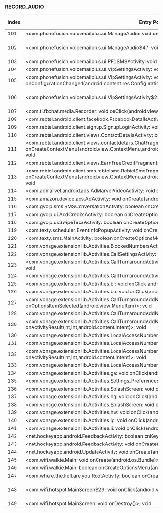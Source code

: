 ### RECORD_AUDIO
| Index | Entry Point & APIs | Screen shot | Resource id | Label |
| ------------- | ------------- | ------------- |-------------|-------------|
| 101 | <com.phonefusion.voicemailplus.ui.ManageAudio: void onDestroy()>; void <init> | ![](D:\COSMOS\output\py\Play_win8\Communication\com.phonefusion.voicemailplus.and\com.phonefusion.voicemailplus.ui.ManageAudio.png) |  | |
| 102 | <com.phonefusion.voicemailplus.ui.ManageAudio$47: void onClick(android.view.View)>; void <init> | ![](D:\COSMOS\output\py\Play_win8\Communication\com.phonefusion.voicemailplus.and\com.phonefusion.voicemailplus.ui.ManageAudio.png) | {'2131624164': <sensitive_component.SensitiveComponent.SensitiveView object at 0x000001AB4A426278>} | |
| 103 | <com.phonefusion.voicemailplus.ui.PF1SMSActivity: void onPause()>; void <init> | ![](D:\COSMOS\output\py\Play_win8\Communication\com.phonefusion.voicemailplus.and\com.phonefusion.voicemailplus.ui.PF1SMSActivity.png) |  | T |
| 104 | <com.phonefusion.voicemailplus.ui.VipSettingsActivity: void onDestroy()>; void <init> | ![](D:\COSMOS\output\py\Play_win8\Communication\com.phonefusion.voicemailplus.and\com.phonefusion.voicemailplus.ui.VipSettingsActivity.png) |  | |
| 105 | <com.phonefusion.voicemailplus.ui.VipSettingsActivity: void onConfigurationChanged(android.content.res.Configuration)>; void <init> | ![](D:\COSMOS\output\py\Play_win8\Communication\com.phonefusion.voicemailplus.and\com.phonefusion.voicemailplus.ui.VipSettingsActivity.png) |  | |
| 106 | <com.phonefusion.voicemailplus.ui.VipSettingsActivity$2: void onClick(android.view.View)>; void <init> | ![](D:\COSMOS\output\py\Play_win8\Communication\com.phonefusion.voicemailplus.and\com.phonefusion.voicemailplus.ui.VipSettingsActivity.png) | {'2131623989': <sensitive_component.SensitiveComponent.SensitiveView object at 0x000001AB4A15E3C8>} | |
| 107 | <com.ti.fbchat.media.Recorder: void onClick(android.view.View)>; void setAudioSource | ![](D:\COSMOS\output\py\Play_win8\Communication\com.privatesmsbox\com.ti.fbchat.media.Recorder.png) |  | T |
| 108 | <com.rebtel.android.client.facebook.FacebookDetailsActivity: void onCreate(android.os.Bundle)>; void <init> | ![](D:\COSMOS\output\py\Play_win8\Communication\com.rebtel.android\com.rebtel.android.client.facebook.FacebookDetailsActivity.png) |  | F |
| 109 | <com.rebtel.android.client.signup.SignupLoginActivity: void onCreate(android.os.Bundle)>; void <init> | ![](D:\COSMOS\output\py\Play_win8\Communication\com.rebtel.android\com.rebtel.android.client.signup.SignupLoginActivity.png) |  | F |
| 110 | <com.rebtel.android.client.views.ContactDetailsActivity: boolean onCreateOptionsMenu(android.view.Menu)>; void <init> | ![](D:\COSMOS\output\py\Play_win8\Communication\com.rebtel.android\com.rebtel.android.client.views.ContactDetailsActivity.png) |  | |
| 111 | <com.rebtel.android.client.views.contactdetails.ChatFragment: void onCreateContextMenu(android.view.ContextMenu,android.view.View,android.view.ContextMenu$ContextMenuInfo)>; void <init> | ![](D:\COSMOS\output\py\Play_win8\Communication\com.rebtel.android\com.rebtel.android.client.views.messages.ChatActivity.png) |  | D |
| 112 | <com.rebtel.android.client.views.EarnFreeCreditFragment: void onClick(android.view.View)>; void <init> | ![](D:\COSMOS\output\py\Play_win8\Communication\com.rebtel.android\com.rebtel.android.client.views.RebtelActionBarActivity.png) |  | |
| 113 | <com.rebtel.android.client.sms.rebtelsms.RebtelSmsFragment: void onCreateContextMenu(android.view.ContextMenu,android.view.View,android.view.ContextMenu$ContextMenuInfo)>; void <init> | ![](D:\COSMOS\output\py\Play_win8\Communication\com.rebtel.android\com.rebtel.android.client.views.SmsActivity.png) |  | D |
| 114 | <com.admarvel.android.ads.AdMarvelVideoActivity: void onStart()>; void <init> | ![](D:\COSMOS\output\py\Play_win8\Communication\com.snrblabs.grooveip\com.admarvel.android.ads.AdMarvelVideoActivity.png) |  | F |
| 115 | <com.amazon.device.ads.AdActivity: void onCreate(android.os.Bundle)>; void <init> | ![](D:\COSMOS\output\py\Play_win8\Communication\com.snrblabs.grooveip\com.amazon.device.ads.AdActivity.png) |  | F |
| 116 | <com.gvoip.sms.SMSConversationActivity: boolean onCreateOptionsMenu(android.view.Menu)>; void <init> | ![](D:\COSMOS\output\py\Play_win8\Communication\com.snrblabs.grooveip\com.gvoip.sms.SMSConversationActivity.png) |  | D |
| 117 | <com.gvoip.ui.AddCreditsActivity: boolean onCreateOptionsMenu(android.view.Menu)>; void <init> | ![](D:\COSMOS\output\py\Play_win8\Communication\com.snrblabs.grooveip\com.gvoip.ui.AddCreditsActivity.png) |  | |
| 118 | <com.gvoip.ui.SwipeTabsActivity: boolean onCreateOptionsMenu(android.view.Menu)>; void <init> | ![](D:\COSMOS\output\py\Play_win8\Communication\com.snrblabs.grooveip\com.gvoip.ui.SwipeTabsActivity.png) |  | |
| 119 | <com.texty.scheduler.EventInfoPopupActivity: void onCreate(android.os.Bundle)>; void <init> | ![](D:\COSMOS\output\py\Play_win8\Communication\com.texty.sms\com.texty.scheduler.EventInfoPopupActivity.png) |  | |
| 120 | <com.texty.sms.MainActivity: boolean onCreateOptionsMenu(android.view.Menu)>; void <init> | ![](D:\COSMOS\output\py\Play_win8\Communication\com.texty.sms\com.texty.sms.MainActivity.png) |  | D |
| 121 | <com.vonage.extension.lib.Activities.BlockedNumbersActivity: void onResume()>; void <init> | ![](D:\COSMOS\output\py\Play_win8\Communication\com.vonage.MobileExtension\com.vonage.extension.lib.Activities.BlockedNumbersActivity.png) |  | |
| 122 | <com.vonage.extension.lib.Activities.CallSettingsActivity: void onCreate(android.os.Bundle)>; void <init> | ![](D:\COSMOS\output\py\Play_win8\Communication\com.vonage.MobileExtension\com.vonage.extension.lib.Activities.CallSettingsActivity.png) |  | |
| 123 | <com.vonage.extension.lib.Activities.CallTurnaroundActivity: void onActivityResult(int,int,android.content.Intent)>; void <init> | ![](D:\COSMOS\output\py\Play_win8\Communication\com.vonage.MobileExtension\com.vonage.extension.lib.Activities.CallTurnaroundActivity.png) |  | |
| 124 | <com.vonage.extension.lib.Activities.CallTurnaroundActivity: void onCreate(android.os.Bundle)>; void <init> | ![](D:\COSMOS\output\py\Play_win8\Communication\com.vonage.MobileExtension\com.vonage.extension.lib.Activities.CallTurnaroundActivity.png) |  | |
| 125 | <com.vonage.extension.lib.Activities.br: void onClick(android.view.View)>; void <init> | ![](D:\COSMOS\output\py\Play_win8\Communication\com.vonage.MobileExtension\com.vonage.extension.lib.Activities.CallTurnaroundActivity.png) |  | |
| 126 | <com.vonage.extension.lib.Activities.bo: void onClick(android.view.View)>; void <init> | ![](D:\COSMOS\output\py\Play_win8\Communication\com.vonage.MobileExtension\com.vonage.extension.lib.Activities.CallTurnaroundActivity.png) |  | |
| 127 | <com.vonage.extension.lib.Activities.CallTurnaroundAddNumberActivity: boolean onOptionsItemSelected(android.view.MenuItem)>; void <init> | ![](D:\COSMOS\output\py\Play_win8\Communication\com.vonage.MobileExtension\com.vonage.extension.lib.Activities.CallTurnaroundAddNumberActivity.png) |  | |
| 128 | <com.vonage.extension.lib.Activities.CallTurnaroundAddNumberActivity: void onCreate(android.os.Bundle)>; void <init> | ![](D:\COSMOS\output\py\Play_win8\Communication\com.vonage.MobileExtension\com.vonage.extension.lib.Activities.CallTurnaroundAddNumberActivity.png) |  | |
| 129 | <com.vonage.extension.lib.Activities.CallTurnaroundAddNumberActivity: void onActivityResult(int,int,android.content.Intent)>; void <init> | ![](D:\COSMOS\output\py\Play_win8\Communication\com.vonage.MobileExtension\com.vonage.extension.lib.Activities.CallTurnaroundAddNumberActivity.png) |  | |
| 130 | <com.vonage.extension.lib.Activities.LocalAccessNumber: void onActivityResult(int,int,android.content.Intent)>; void <init> | ![](D:\COSMOS\output\py\Play_win8\Communication\com.vonage.MobileExtension\com.vonage.extension.lib.Activities.LocalAccessNumber.png) |  | |
| 131 | <com.vonage.extension.lib.Activities.LocalAccessNumber: void onCreate(android.os.Bundle)>; void <init> | ![](D:\COSMOS\output\py\Play_win8\Communication\com.vonage.MobileExtension\com.vonage.extension.lib.Activities.LocalAccessNumber.png) |  | |
| 132 | <com.vonage.extension.lib.Activities.LocalAccessNumberReminder: void onActivityResult(int,int,android.content.Intent)>; void <init> | ![](D:\COSMOS\output\py\Play_win8\Communication\com.vonage.MobileExtension\com.vonage.extension.lib.Activities.LocalAccessNumberReminder.png) |  | |
| 133 | <com.vonage.extension.lib.Activities.LocalAccessNumberReminder: void onCreate(android.os.Bundle)>; void <init> | ![](D:\COSMOS\output\py\Play_win8\Communication\com.vonage.MobileExtension\com.vonage.extension.lib.Activities.LocalAccessNumberReminder.png) |  | |
| 134 | <com.vonage.extension.lib.Activities.ga: void onClick(android.view.View)>; void <init> | ![](D:\COSMOS\output\py\Play_win8\Communication\com.vonage.MobileExtension\com.vonage.extension.lib.Activities.Rates.png) |  | |
| 135 | <com.vonage.extension.lib.Activities.Settings_Preferences_SMS: void onBackPressed()>; void <init> | ![](D:\COSMOS\output\py\Play_win8\Communication\com.vonage.MobileExtension\com.vonage.extension.lib.Activities.Settings.png) |  | |
| 136 | <com.vonage.extension.lib.Activities.SplashScreen: void onRestart()>; void <init> | ![](D:\COSMOS\output\py\Play_win8\Communication\com.vonage.MobileExtension\com.vonage.extension.lib.Activities.SplashScreen.png) |  | |
| 137 | <com.vonage.extension.lib.Activities.hq: void onClick(android.view.View)>; void <init> | ![](D:\COSMOS\output\py\Play_win8\Communication\com.vonage.MobileExtension\com.vonage.extension.lib.Activities.SplashScreen.png) |  | |
| 138 | <com.vonage.extension.lib.Activities.SplashScreen: void onCreate(android.os.Bundle)>; void <init> | ![](D:\COSMOS\output\py\Play_win8\Communication\com.vonage.MobileExtension\com.vonage.extension.lib.Activities.SplashScreen.png) |  | |
| 139 | <com.vonage.extension.lib.Activities.hw: void onClick(android.view.View)>; void <init> | ![](D:\COSMOS\output\py\Play_win8\Communication\com.vonage.MobileExtension\com.vonage.extension.lib.Activities.SplashScreen.png) |  | |
| 140 | <com.vonage.extension.lib.Activities.ig: void onClick(android.view.View)>; void <init> | ![](D:\COSMOS\output\py\Play_win8\Communication\com.vonage.MobileExtension\com.vonage.extension.lib.Activities.TermsOfService.png) |  | |
| 141 | <com.vonage.extension.lib.Activities.ii: void onClick(android.view.View)>; void <init> | ![](D:\COSMOS\output\py\Play_win8\Communication\com.vonage.MobileExtension\com.vonage.extension.lib.Activities.TermsOfService.png) |  | |
| 142 | <net.hockeyapp.android.FeedbackActivity: boolean onKeyDown(int,android.view.KeyEvent)>; void <init> | ![](D:\COSMOS\output\py\Play_win8\Communication\com.vonage.MobileExtension\net.hockeyapp.android.FeedbackActivity.png) |  | F |
| 143 | <net.hockeyapp.android.FeedbackActivity: void onCreate(android.os.Bundle)>; void <init> | ![](D:\COSMOS\output\py\Play_win8\Communication\com.vonage.MobileExtension\net.hockeyapp.android.FeedbackActivity.png) |  | F |
| 144 | <net.hockeyapp.android.UpdateActivity: void onCreate(android.os.Bundle)>; void <init> | ![](D:\COSMOS\output\py\Play_win8\Communication\com.vonage.MobileExtension\net.hockeyapp.android.UpdateActivity.png) |  | T |
| 145 | <com.wifi.walkie.Main: void onCreate(android.os.Bundle)>; void <init> | ![](D:\COSMOS\output\py\Play_win8\Communication\com.webstar.walkies\com.wifi.walkie.Main.png) |  | T |
| 146 | <com.wifi.walkie.Main: boolean onCreateOptionsMenu(android.view.Menu)>; void <init> | ![](D:\COSMOS\output\py\Play_win8\Communication\com.webstar.walkies\com.wifi.walkie.Main.png) |  | F |
| 147 | <com.where.the.hell.are.you.RootActivity: boolean onCreateOptionsMenu(android.view.Menu)>; void <init> | ![](D:\COSMOS\output\py\Play_win8\Communication\com.where.the.hell.are.you\com.where.the.hell.are.you.RootActivity.png) |  | |
| 148 | <com.wifi.hotspot.MainScreen$29: void onClick(android.view.View)>; void <init> | ![](D:\COSMOS\output\py\Play_win8\Communication\com.wifi.hotspot\com.wifi.hotspot.MainScreen.png) | {'2130968667': <sensitive_component.SensitiveComponent.SensitiveView object at 0x000001AB4A26F208>} | |
| 149 | <com.wifi.hotspot.MainScreen: void onDestroy()>; void <init> | ![](D:\COSMOS\output\py\Play_win8\Communication\com.wifi.hotspot\com.wifi.hotspot.MainScreen.png) |  | |

